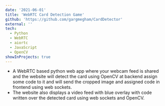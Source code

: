 ```yaml
---
date: '2021-06-01'
title: 'WebRTC Card Detection Game'
github: 'https://github.com/gargmegham/CardDetector'
external: ''
tech:
  - Python
  - WebRTC
  - aiortc
  - JavaScript
  - OpenCV
showInProjects: true
---
```


- A WebRTC based python web app where your webcam feed is shared and the website will detect the card using OpenCV at backend assign some code to it and will send the cropped image and assigned code in frontend using web sockets.
- The website also displays a video feed with blue overlay with code written over the detected card using web sockets and OpenCV.
